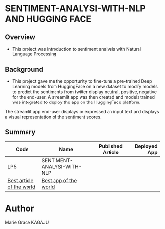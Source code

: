 # SENTIMENT-ANALYSI-WITH-NLP AND HUGGING FACE

## Overview
- This project was introduction to sentiment analysis with Natural Language Processing

## Background
- This project gave me the opportunity to fine-tune a pre-trained Deep Learning models from HuggingFace on a new dataset to modify models to predict the sentiments from twitter display neutral, positive, negative for the end-user. A streamlit app was then created and models trained was integrated to deploy the app on the HuggingFace platform.

The streamlit app end-user displays or expressed an input text and displays a visual representation of the sentiment scores.


## Summary
| Code      | Name        | Published Article |  Deployed App |
|-----------|-------------|:-------------:|------:|
| LP5 | SENTIMENT-ANALYSI-WITH-NLP
 |  [Best article of the world](https://medium.com/@kagajugrace/sentiment-analysis-with-natural-language-processing-using-hugging-face-6dcf6442725e) | [Best app of the world](https://huggingface.co/spaces/kagaju/SENTIMENT_ANALYSIS_APP) |


# Author 
Marie Grace KAGAJU
